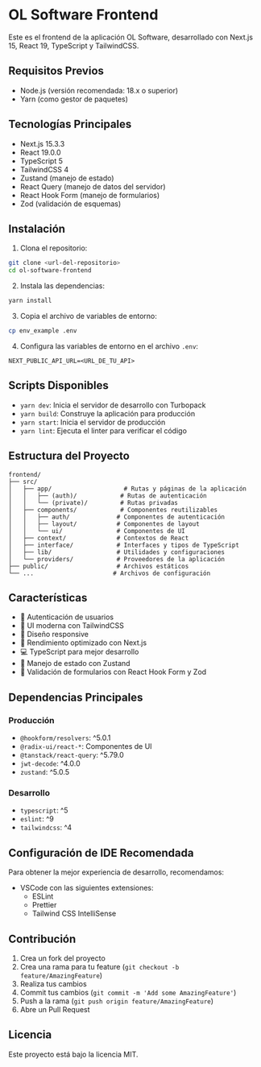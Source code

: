 # OL Software Frontend

Este es el frontend de la aplicación OL Software, desarrollado con Next.js 15, React 19, TypeScript y TailwindCSS.

## Requisitos Previos

- Node.js (versión recomendada: 18.x o superior)
- Yarn (como gestor de paquetes)

## Tecnologías Principales

- Next.js 15.3.3
- React 19.0.0
- TypeScript 5
- TailwindCSS 4
- Zustand (manejo de estado)
- React Query (manejo de datos del servidor)
- React Hook Form (manejo de formularios)
- Zod (validación de esquemas)

## Instalación

1. Clona el repositorio:

```bash
git clone <url-del-repositorio>
cd ol-software-frontend
```

2. Instala las dependencias:

```bash
yarn install
```

3. Copia el archivo de variables de entorno:

```bash
cp env_example .env
```

4. Configura las variables de entorno en el archivo `.env`:

```env
NEXT_PUBLIC_API_URL=<URL_DE_TU_API>
```

## Scripts Disponibles

- `yarn dev`: Inicia el servidor de desarrollo con Turbopack
- `yarn build`: Construye la aplicación para producción
- `yarn start`: Inicia el servidor de producción
- `yarn lint`: Ejecuta el linter para verificar el código

## Estructura del Proyecto

```
frontend/
├── src/
│   ├── app/                    # Rutas y páginas de la aplicación
│   │   ├── (auth)/            # Rutas de autenticación
│   │   └── (private)/         # Rutas privadas
│   ├── components/            # Componentes reutilizables
│   │   ├── auth/             # Componentes de autenticación
│   │   ├── layout/           # Componentes de layout
│   │   └── ui/               # Componentes de UI
│   ├── context/              # Contextos de React
│   ├── interface/            # Interfaces y tipos de TypeScript
│   ├── lib/                  # Utilidades y configuraciones
│   └── providers/            # Proveedores de la aplicación
├── public/                   # Archivos estáticos
└── ...                      # Archivos de configuración
```

## Características

- 🔐 Autenticación de usuarios
- 🎨 UI moderna con TailwindCSS
- 📱 Diseño responsive
- 🚀 Rendimiento optimizado con Next.js
- 💻 TypeScript para mejor desarrollo
- 🔄 Manejo de estado con Zustand
- 📝 Validación de formularios con React Hook Form y Zod

## Dependencias Principales

### Producción

- `@hookform/resolvers`: ^5.0.1
- `@radix-ui/react-*`: Componentes de UI
- `@tanstack/react-query`: ^5.79.0
- `jwt-decode`: ^4.0.0
- `zustand`: ^5.0.5

### Desarrollo

- `typescript`: ^5
- `eslint`: ^9
- `tailwindcss`: ^4

## Configuración de IDE Recomendada

Para obtener la mejor experiencia de desarrollo, recomendamos:

- VSCode con las siguientes extensiones:
  - ESLint
  - Prettier
  - Tailwind CSS IntelliSense

## Contribución

1. Crea un fork del proyecto
2. Crea una rama para tu feature (`git checkout -b feature/AmazingFeature`)
3. Realiza tus cambios
4. Commit tus cambios (`git commit -m 'Add some AmazingFeature'`)
5. Push a la rama (`git push origin feature/AmazingFeature`)
6. Abre un Pull Request

## Licencia

Este proyecto está bajo la licencia MIT.
